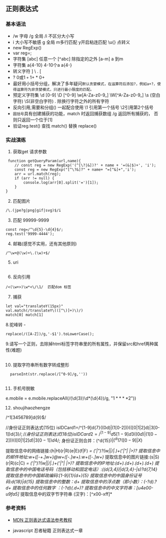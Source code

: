 ## 正则表达式

### 基本语法
* /w 字母  /g 全局 /i 不区分大小写
* i 大小写不敏感  g 全局  m多行匹配 y开启粘连匹配 \u{} 点转义
* new RegExp()  
* var reg=;
* 字符集 [abc] 任意一个 [^abc] 除指定的之外 [a-m] a 到m 
* 字符集 a{4-10} 4-10个a  a{4-}
* 转义字符 \] \\ \. \[
* ? 0或1    `+` 1+  * 0+  
* 最好用小括号分组，解决了多年疑问`默认贪婪模式，在运算符后添加?，例如a+?，使得运算符为非贪婪模式，只进行最小限度的匹配。`
* 预定义字符集 \d [0-9] \D [^0-9] \w[A-Za-z0-9_] \W[^A-Za-z0-9_] \s (空白字符) \S(非空白字符) . 除换行字符之外的所有字符
* 反向引用,需要和分组() 一起配合使用 \1 引用第一个括号 \2引用第2个括号
* `圆括号`具有创建捕获的功能，match 时返回捕获数组 /g 返回所有捕获的， 否则只返回一个位于[1]
* 验证reg.test()   查找 match()     替换 replace()

### 实战演练
1. 获取get 请求参数
```
 function getQueryParam(url,name){
    // const reg = new RegExp('(^[\?|&])?' + name + '=(&|$)+', 'i');
    const reg = new RegExp("[^\?&]?" + name+ "=[^&]+",'i');
    arr = url.match(reg);
    if (arr != null) {
        console.log(arr[0].split('=')[1]);
    }
}
```
2. 匹配图片

```
/\.(jpe?g|png|gif|svg)$/i
```

3. 匹配 99999-9999

```
const reg=/^\d{5}-\d{4}$/;
reg.test('9999-4444');
```

4. 邮箱(感觉不实用，还有其他原则)

```
/^\w+@(\w)+\.(\w)+$/
```
5. uri

```

```

6. 反向引用

```
/<(\w+>)\w*<\/\1/  匹配dom 标签
```
7. 捕获
```
let val="translateY(15px)"
val.match(/translateY\(([^\)]+)\)/)
match[0] match[1]
```

8.驼峰转 -

``` 
replace(/([A-Z])/g,'-$1').toLowerCase();
```
9.请写一个正则，去除掉html标签字符串里的所有属性，并保留src和href两种属性(难题)
```

```

10. 提取字符串所有数字转成整形

```
  parseInt(str.replace(/[^0-9]/g,''))
  
```


11. 手机号脱敏

e.mobile = e.mobile.replaceAll(/(\d{3})\d*(\d{4})/g, "$1****$2"))

12. shoujihaozhengze

/^1[3456789]d{9}$/


//身份证正则表达式(15位)
isIDCard1=/^[1-9]d{7}((0d)|(1[0-2]))(([0|1|2]d)|3[0-1])d{3}$/;
//身份证正则表达式(18位)
isIDCard2=/^[1-9]d{5}[1-9]d{3}((0d)|(1[0-2]))(([0|1|2]d)|3[0-1])d{4}$/;
身份证正则合并：(^d{15}$)|(^d{17}([0-9]|X)$ 

提取信息中的网络链接:(h|H)(r|R)(e|E)(f|F) *= *('|")?(w|\|/|.)+('|"| *|>)?
提取信息中的邮件地址:w+([-+.]w+)*@w+([-.]w+)*.w+([-.]w+)*
提取信息中的图片链接:(s|S)(r|R)(c|C) *= *('|")?(w|\|/|.)+('|"| *|>)?
提取信息中的IP地址:(d+).(d+).(d+).(d+)
提取信息中的中国电话号码（包括移动和固定电话）:((d{3,4})|d{3,4}-|s)?d{7,14}
提取信息中的中国邮政编码:[1-9]{1}(d+){5}
提取信息中的中国身份证号码:d{18}|d{15}
提取信息中的整数：d+
提取信息中的浮点数（即小数）：(-?d*).?d+
提取信息中的任何数字 ：(-?d*)(.d+)?
提取信息中的中文字符串：[u4e00-u9fa5]*
提取信息中的双字节字符串 (汉字)：[^x00-xff]*

### 参考资料

* [MDN 正则表达式语法参考教程](https://developer.mozilla.org/zh-CN/docs/Web/JavaScript/Guide/Regular_Expressions)

* javascript 忍者秘籍 正则表达式一章


